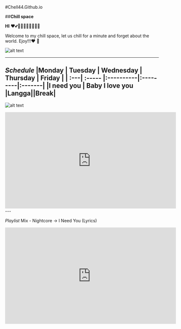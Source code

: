 #Chell44.Github.io


##**Chill space** 

**HI**
❤💕💖💖💖💖💖💖💖💖


Welcome to my chill space, let us chill for a minute and forget about the world. Ejoy!!!:heart: :rainbow: 



![alt text](https://static.vecteezy.com/system/resources/previews/004/226/762/non_2x/panda-cartoon-cute-say-hello-panda-animals-illustration-vector.jpg)

---
*Schedule*
|Monday | Tuesday | Wednesday | Thursday | Friday |
|   :---|  :----- |:----------|:---------|:-------|
|I need you  | Baby I love you |Langga||Break|
---

![alt text](https://www.nawpic.com/media/2020/cute-nawpic-48.jpg)

<iframe width="560" height="315" src="https://www.youtube.com/embed/7Ug6Ya_eiWU" title="YouTube video player" frameborder="0" allow="accelerometer; autoplay; clipboard-write; encrypted-media; gyroscope; picture-in-picture" allowfullscreen></iframe>
---

*Playlist*
<yt-formatted-string class="title style-scope ytd-guide-entry-renderer">Mix - Nightcore →  I Need You (Lyrics)</yt-formatted-string>


<iframe width="560" height="315" src="https://www.youtube.com/embed/uRHpThEaZ_g" title="YouTube video player" frameborder="0" allow="accelerometer; autoplay; clipboard-write; encrypted-media; gyroscope; picture-in-picture" allowfullscreen></iframe>


